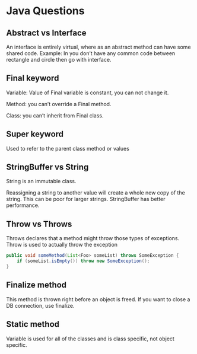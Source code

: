 # Java Questions

## Abstract vs Interface

An interface is entirely virtual, where as an abstract method can have some shared code. Example: In you don’t have any common code between rectangle and circle then go with interface.


## Final keyword

Variable: Value of Final variable is constant, you can not change it.  

Method: you can’t override a Final method.  

Class: you can’t inherit from Final class.  

## Super keyword

Used to refer to the parent class method or values

## StringBuffer vs String

String is an immutable class.   

Reassigning a string to another value will create a whole new copy of the string. This can be poor for larger strings. StringBuffer has better performance.  

## Throw vs Throws

Throws declares that a method might throw those types of exceptions. Throw is used to actually throw the exception

```java
public void someMethod(List<Foo> someList) throws SomeException {
    if (someList.isEmpty()) throw new SomeException();
}
```

## Finalize method

This method is thrown right before an object is freed. If you want to close a DB connection, use finalize.

## Static method

Variable is used for all of the classes and is class specific, not object specific.
